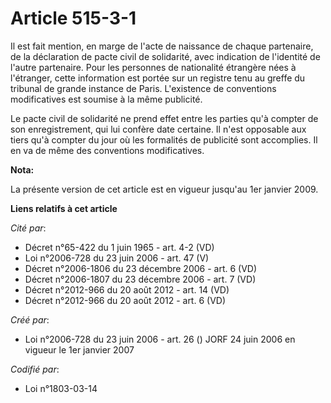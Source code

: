 # Article 515-3-1

Il est fait mention, en marge de l'acte de naissance de chaque partenaire, de la déclaration de pacte civil de solidarité,
avec indication de l'identité de l'autre partenaire. Pour les personnes de nationalité étrangère nées à l'étranger, cette
information est portée sur un registre tenu au greffe du tribunal de grande instance de Paris. L'existence de conventions
modificatives est soumise à la même publicité.

Le pacte civil de solidarité ne prend effet entre les parties qu'à compter de son enregistrement, qui lui confère date
certaine. Il n'est opposable aux tiers qu'à compter du jour où les formalités de publicité sont accomplies. Il en va de même
des conventions modificatives.

**Nota:**

La présente version de cet article est en vigueur jusqu'au 1er janvier 2009.

**Liens relatifs à cet article**

_Cité par_:

  - Décret n°65-422 du 1 juin 1965 - art. 4-2 (VD)
  - Loi n°2006-728 du 23 juin 2006 - art. 47 (V)
  - Décret n°2006-1806 du 23 décembre 2006 - art. 6 (VD)
  - Décret n°2006-1807 du 23 décembre 2006 - art. 7 (VD)
  - Décret n°2012-966 du 20 août 2012 - art. 14 (VD)
  - Décret n°2012-966 du 20 août 2012 - art. 6 (VD)

_Créé par_:

  - Loi n°2006-728 du 23 juin 2006 - art. 26 () JORF 24 juin 2006 en vigueur le 1er janvier 2007

_Codifié par_:

  - Loi n°1803-03-14
